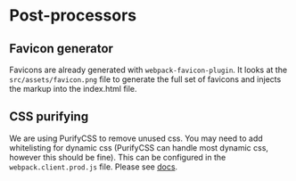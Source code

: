 # Post-processors

## Favicon generator
Favicons are already generated with `webpack-favicon-plugin`. It looks at the `src/assets/favicon.png` file to generate the full set of favicons and injects the markup into the index.html file.

## CSS purifying
We are using PurifyCSS to remove unused css. You may need to add whitelisting for dynamic css (PurifyCSS can handle most dynamic css, however this should be fine). This can be configured in the `webpack.client.prod.js` file. Please see [docs](https://github.com/purifycss/purifycss#the-optional-options-argument).
